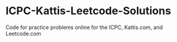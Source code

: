 # ICPC-Kattis-Leetcode-Solutions
Code for practice problems online for the ICPC, Kattis.com, and Leetcode.com

